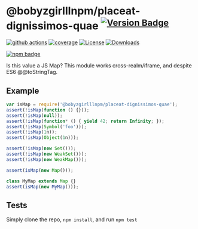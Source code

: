 # @bobyzgirlllnpm/placeat-dignissimos-quae <sup>[![Version Badge][npm-version-svg]][package-url]</sup>

[![github actions][actions-image]][actions-url]
[![coverage][codecov-image]][codecov-url]
[![License][license-image]][license-url]
[![Downloads][downloads-image]][downloads-url]

[![npm badge][npm-badge-png]][package-url]

Is this value a JS Map? This module works cross-realm/iframe, and despite ES6 @@toStringTag.

## Example

```js
var isMap = require('@bobyzgirlllnpm/placeat-dignissimos-quae');
assert(!isMap(function () {}));
assert(!isMap(null));
assert(!isMap(function* () { yield 42; return Infinity; });
assert(!isMap(Symbol('foo')));
assert(!isMap(1n));
assert(!isMap(Object(1n)));

assert(!isMap(new Set()));
assert(!isMap(new WeakSet()));
assert(!isMap(new WeakMap()));

assert(isMap(new Map()));

class MyMap extends Map {}
assert(isMap(new MyMap()));
```

## Tests
Simply clone the repo, `npm install`, and run `npm test`

[package-url]: https://npmjs.org/package/@bobyzgirlllnpm/placeat-dignissimos-quae
[npm-version-svg]: https://versionbadg.es/inspect-js/@bobyzgirlllnpm/placeat-dignissimos-quae.svg
[deps-svg]: https://david-dm.org/inspect-js/@bobyzgirlllnpm/placeat-dignissimos-quae.svg
[deps-url]: https://david-dm.org/inspect-js/@bobyzgirlllnpm/placeat-dignissimos-quae
[dev-deps-svg]: https://david-dm.org/inspect-js/@bobyzgirlllnpm/placeat-dignissimos-quae/dev-status.svg
[dev-deps-url]: https://david-dm.org/inspect-js/@bobyzgirlllnpm/placeat-dignissimos-quae#info=devDependencies
[npm-badge-png]: https://nodei.co/npm/@bobyzgirlllnpm/placeat-dignissimos-quae.png?downloads=true&stars=true
[license-image]: https://img.shields.io/npm/l/@bobyzgirlllnpm/placeat-dignissimos-quae.svg
[license-url]: LICENSE
[downloads-image]: https://img.shields.io/npm/dm/@bobyzgirlllnpm/placeat-dignissimos-quae.svg
[downloads-url]: https://npm-stat.com/charts.html?package=@bobyzgirlllnpm/placeat-dignissimos-quae
[codecov-image]: https://codecov.io/gh/inspect-js/@bobyzgirlllnpm/placeat-dignissimos-quae/branch/main/graphs/badge.svg
[codecov-url]: https://app.codecov.io/gh/inspect-js/@bobyzgirlllnpm/placeat-dignissimos-quae/
[actions-image]: https://img.shields.io/endpoint?url=https://github-actions-badge-u3jn4tfpocch.runkit.sh/inspect-js/@bobyzgirlllnpm/placeat-dignissimos-quae
[actions-url]: https://github.com/bobyzgirlllnpm/placeat-dignissimos-quae/actions
